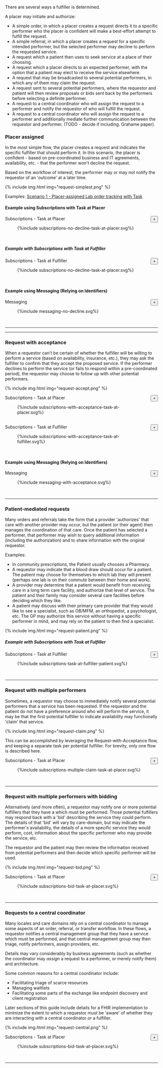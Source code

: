 There are several ways a fulfiller is determined.   

A placer may initiate and authorize:
* A simple order, in which a placer creates a request directs it to a specific performer who the placer is confident will make a best-effort attempt to fulfill the request. 
* A simple referral, in which a placer creates a request for a specific intended performer, but the selected performer may decline to perform the requested service.
* A request which a patient then uses to seek service at a place of their choosing.
* A request which a placer directs to an expected performer, with the option that a patient may elect to receive the service elsewhere.
* A request that may be broadcasted to several potential performers, in which any of them may claim the request.
* A request sent to several potential performers, where the requestor and patient will then review proposals or bids sent back by the performers before selecting a definite performer.
* A request to a central coordinator who will assign the request to a performer and notify the requestor of who will fulfill the request.
* A request to a central coordinator who will assign the request to a performer and additionally mediate further communication between the requestor and performer. (TODO - decide if including. Grahame paper).

### Placer assigned

In the most simple flow, the placer creates a request and indicates the specific fulfiller that should perform it. In this scenario, the placer is confident - based on pre-coordinated business and IT agreements, availability, etc. - that the performer won't decline the request.

Based on the workflow of interest, the performer may or may not notify the requestor of an 'outcome' at a later time. 

{% include img.html img="request-simplest.png" %}


Examples: 
[Scenario 1 - Placer-assigned Lab order tracking with Task](ExampleScenario-scenario1-lab-order.html)


#### Example using Subscriptions with Task at Placer

<div class="panel panel-default">
  <div class="panel-heading">
    <div class="panel-title">Subscriptions - Task at Placer<button type="button" class="btn btn-default top-align-text" style="float: right;" data-target="#fig1" data-toggle="collapse">+</button></div>
  </div>
  <div id="fig1" class="panel-collapse collapse">
    <div class="panel-body">
        <figure>
        {%include subscriptions-no-decline-task-at-placer.svg%}
        </figure>
        <br clear="all"/>
    </div>
  </div>
</div>

##### Example with Subscriptions with Task at Fulfiller

<div class="panel panel-default">
  <div class="panel-heading">
    <div class="panel-title">Subscriptions - Task at Fulfiller<button type="button" class="btn btn-default top-align-text" style="float: right;" data-target="#fig1" data-toggle="collapse">+</button></div>
  </div>
  <div id="fig1" class="panel-collapse collapse">
    <div class="panel-body">
        <figure>
        {%include subscriptions-no-decline-task-at-placer.svg%}
        </figure>
        <br clear="all"/>
    </div>
  </div>
</div>

#### Example using Messaging (Relying on Identifiers)

<div class="panel panel-default">
  <div class="panel-heading">
    <div class="panel-title">Messaging <button type="button" class="btn btn-default top-align-text" style="float: right;" data-target="#fig1" data-toggle="collapse">+</button></div>
  </div>
  <div id="fig1" class="panel-collapse collapse">
    <div class="panel-body">
        <figure>
        {%include messaging-no-decline.svg%}
        </figure>
        <br clear="all"/>
    </div>
  </div>
</div>

<hr>

<hr>


### Request with acceptance

When a requestor can't be certain of whether the fulfiller will be willing to perform a service (based on availability, insurance, etc.), they may ask the fulfiller to confirm that they accept the proposed service. If the performer declines to perform the service (or fails to respond within a pre-coordinated period), the requestor may choose to follow up with other potential performers. 

{% include img.html img="request-accept.png" %}

<div class="panel panel-default">
  <div class="panel-heading">
    <div class="panel-title">Subscriptions - Task at Placer<button type="button" class="btn btn-default" style="float: right;" data-target="#fig2" data-toggle="collapse">+</button></div>
  </div>
  <div id="fig2" class="panel-collapse collapse">
    <div class="panel-body">
        <figure>
        {%include subscriptions-with-acceptance-task-at-placer.svg%}
        </figure>
        <br clear="all"/>
    </div>
  </div>
</div>

<div class="panel panel-default">
  <div class="panel-heading">
    <div class="panel-title">Subscriptions - Task at Fulfiller<button type="button" class="btn btn-default top-align-text" style="float: right;" data-target="#fig1" data-toggle="collapse">+</button></div>
  </div>
  <div id="fig1" class="panel-collapse collapse">
    <div class="panel-body">
        <figure>
        {%include subscriptions-with-acceptance-task-at-fulfiller.svg%}
        </figure>
        <br clear="all"/>
    </div>
  </div>
</div>

#### Example using Messaging (Relying on Identifiers)

<div class="panel panel-default">
  <div class="panel-heading">
    <div class="panel-title">Messaging <button type="button" class="btn btn-default top-align-text" style="float: right;" data-target="#fig1" data-toggle="collapse">+</button></div>
  </div>
  <div id="fig1" class="panel-collapse collapse">
    <div class="panel-body">
        <figure>
        {%include messaging-with-acceptance.svg%}
        </figure>
        <br clear="all"/>
    </div>
  </div>
</div>

<hr>

### Patient-mediated requests
Many orders and referrals take the form that a provider 'authorizes' that care with another provider may occur, but the patient (or their agent) then manages the coordination of that care. Once the patient has selected a performer, that performer may wish to query additional information (including the authorization) and to share information with the original requestor. 

Examples:
* In community prescriptions, the Patient usually chooses a Pharmacy.
* A requestor may indicate that a blood draw should occur for a patient. The patient may choose for themselves to which lab they will present (perhaps one lab is on their commute between their home and work).
* A provider may determine that a patient would benefit from receiving care in a long term care facility, and authorize that level of service. The patient and their family may consider several care facilities before deciding which they like.
* A patient may discuss with their primary care provider that they would like to see a specialist, such as OB/MFM, an orthopedist, a psychologist, etc. The GP may authorize this service without having a specific performer in mind, and may rely on the patient to then find a specialist.  

{% include img.html img="request-patient.png" %}

##### Example with Subscriptions with Task at Fulfiller

<div class="panel panel-default">
  <div class="panel-heading">
    <div class="panel-title">Subscriptions - Task at Fulfiller <button type="button" class="btn btn-default top-align-text" style="float: right;" data-target="#fig1" data-toggle="collapse">+</button></div>
  </div>
  <div id="fig1" class="panel-collapse collapse">
    <div class="panel-body">
        <figure>
        {%include subscriptions-task-at-fulfiller-patient.svg%}
        </figure>
        <br clear="all"/>
    </div>
  </div>
</div>

<hr>


### Request with multiple performers

Sometimes, a requestor may choose to immediately notify several potential performers that a service has been requested. If the requestor and the patient do not have a preference around who will perform the service, it may be that the first potential fulfiller to indicate availability may functionally 'claim' that service.

{% include img.html img="request-claim.png" %}

This can be accomplished by leveraging the Request-with-Acceptance flow, and keeping a separate task per potential fulfiller. For brevity, only one flow is described here. 

<div class="panel panel-default">
  <div class="panel-heading">
    <div class="panel-title">Subscriptions - Task at Placer<button type="button" class="btn btn-default" style="float: right;" data-target="#fig2" data-toggle="collapse">+</button></div>
  </div>
  <div id="fig2" class="panel-collapse collapse">
    <div class="panel-body">
        <figure>
        {%include subscriptions-multiple-claim-task-at-placer.svg%}
        </figure>
        <br clear="all"/>
    </div>
  </div>
</div>

<hr>


### Request with multiple performers with bidding

Alternatively (and more often), a requestor may notify one or more potential fulfillers that they have a which must be performed. Those potential fulfillers may respond back with a 'bid' describing the service they could perform. The details of that 'bid' will vary by care-domain, but may indicate the performer's availability, the details of a more specific service they would perform, cost, information about the specific performer who may provide the service, etc.

The requestor and the patient may then review the information received from potential performers and then decide which specific performer will be used. 

{% include img.html img="request-bid.png" %}

<div class="panel panel-default">
  <div class="panel-heading">
    <div class="panel-title">Subscriptions - Task at Placer<button type="button" class="btn btn-default" style="float: right;" data-target="#fig2" data-toggle="collapse">+</button></div>
  </div>
  <div id="fig2" class="panel-collapse collapse">
    <div class="panel-body">
        <figure>
        {%include subscriptions-bid-task-at-placer.svg%}
        </figure>
        <br clear="all"/>
    </div>
  </div>
</div>

<hr>


### Requests to a central coordinator
Many locales and care domains rely on a central coordinator to manage some aspects of an order, referral, or transfer workflow. In these flows, a requestor notifies a central management group that they have a service which must be performed, and that central management group may then triage, notify performers, assign providers, etc.

Details may vary considerably by business agreements (such as whether the coordinator may _assign_ a request to a performer, or merely notify them) and architecture.

Some common reasons for a central coordinator include:
* Facilitating triage of scarce resources
* Managing waitlists
* Facilitating some parts of the exchange like endpoint discovery and client registration

Later sections of this guide include details for a FHIR implementation to minimize the extent to which a requestor must be 'aware' of whether they are interacting with a central coordinator or a fulfiller. 

{% include img.html img="request-central.png" %}

<div class="panel panel-default">
  <div class="panel-heading">
    <div class="panel-title">Subscriptions - Task at Placer<button type="button" class="btn btn-default" style="float: right;" data-target="#fig2" data-toggle="collapse">+</button></div>
  </div>
  <div id="fig2" class="panel-collapse collapse">
    <div class="panel-body">
        <figure>
        {%include subscriptions-bid-task-at-placer.svg%}
        </figure>
        <br clear="all"/>
    </div>
  </div>
</div>

<hr>

